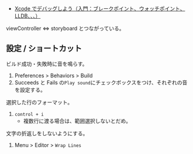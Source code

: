 - [Xcode でデバッグしよう（入門：ブレークポイント、ウォッチポイント、LLDB、、、）](https://qiita.com/chan_naruwo/items/61da7ee0f8dfb8d8132c)

viewController <=> storyboard とつながっている。

## 設定 / ショートカット

ビルド成功・失敗時に音を鳴らす。

1. Preferences > Behaviors > Build
2. Succeeds と Fails の`Play sound`にチェックボックスをつけ、それぞれの音を設定する。

選択した行のフォーマット。

1. `control + i`
   - 複数行に渡る場合は、範囲選択しないとだめ。

文字の折返しをしないようにする。

1. Menu > Editor > `Wrap Lines`

